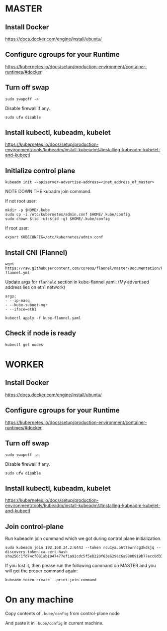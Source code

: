 # MASTER

## Install Docker

https://docs.docker.com/engine/install/ubuntu/

## Configure cgroups for your Runtime

https://kubernetes.io/docs/setup/production-environment/container-runtimes/#docker

## Turn off swap

```
sudo swapoff -a
```

Disable firewall if any.

```
sudo ufw disable
```

## Install kubectl, kubeadm, kubelet

https://kubernetes.io/docs/setup/production-environment/tools/kubeadm/install-kubeadm/#installing-kubeadm-kubelet-and-kubectl

## Initialize control plane

```
kubeadm init --apiserver-advertise-address=<inet_address_of_master>
```

NOTE DOWN THE kubadm join command.

If not root user:
```
mkdir -p $HOME/.kube
sudo cp -i /etc/kubernetes/admin.conf $HOME/.kube/config
sudo chown $(id -u):$(id -g) $HOME/.kube/config
```

If root user:
```
export KUBECONFIG=/etc/kubernetes/admin.conf
```

## Install CNI (Flannel)

```
wget https://raw.githubusercontent.com/coreos/flannel/master/Documentation/kube-flannel.yml
```

Update args for `flanneld` section in kube-flannel.yaml: (My advertised address lies on eth1 network)

```
args:
- --ip-masq
- --kube-subnet-mgr
- --iface=eth1
```

```
kubectl apply -f kube-flannel.yaml
```

## Check if node is ready

```
kubectl get nodes
```

# WORKER

## Install Docker

https://docs.docker.com/engine/install/ubuntu/

## Configure cgroups for your Runtime

https://kubernetes.io/docs/setup/production-environment/container-runtimes/#docker

## Turn off swap

```
sudo swapoff -a
```

Disable firewall if any.

```
sudo ufw disable
```

## Install kubectl, kubeadm, kubelet

https://kubernetes.io/docs/setup/production-environment/tools/kubeadm/install-kubeadm/#installing-kubeadm-kubelet-and-kubectl

## Join control-plane

Run kubeadm join command which we got during control plane initialization.

```
sudo kubeadm join 192.168.34.2:6443 --token rcu1ya.o6t7ewrncg3kdsjq --discovery-token-ca-cert-hash sha256:1fd74cf081ab1947477ef1a92cdc5f5eb220f63e629ec6a9888919b77ecc0d33
```

If you lost it, then please run the following command on MASTER and you will get the proper command again:

```
kubeadm token create --print-join-command
```

# On any machine

Copy contents of `.kube/config` from control-plane node

And paste it in `.kube/config` in current machine.
